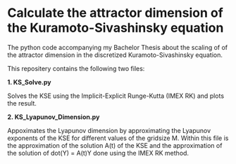 # Calculate the attractor dimension of the Kuramoto-Sivashinsky equation

The python code accompanying my Bachelor Thesis about the scaling of of the attractor dimension in the discretized Kuramoto-Sivashinsky equation.


This repositery contains the following two files:

**1. KS_Solve.py**

Solves the KSE using the Implicit-Explicit Runge-Kutta (IMEX RK) and plots the result.

**2. KS_Lyapunov_Dimension.py**

Appoximates the Lyapunov dimension by approximating the Lyapunov exponents of the KSE for different values of the gridsize M. Within this file is the approximation of the solution A(t) of the KSE and the approximation of the solution of dot(Y) = A(t)Y done using the IMEX RK method.
